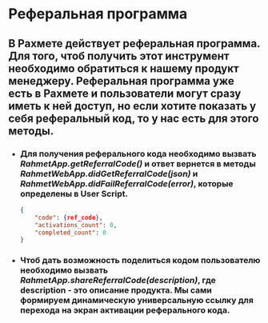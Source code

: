# Реферальная программа 
## В Рахмете действует реферальная программа. Для того, чтоб получить этот инструмент необходимо обратиться к нашему продукт менеджеру. Реферальная программа уже есть в Рахмете и пользователи могут сразу иметь к ней доступ, но если хотите показать у себя реферальный код, то у нас есть для этого методы. 
- ### Для получения реферального кода необходимо вызвать *RahmetApp.getReferralCode()* и ответ вернется в методы *RahmetWebApp.didGetReferralCode(json)* и *RahmetWebApp.didFailReferralCode(error)*, которые определены в User Script.
    ```json
    {
        "code": {ref_code},
        "activations_count": 0,
        "completed_count": 0
    }
    ```
- ### Чтоб дать возможность поделиться кодом пользователю необходимо вызвать *RahmetApp.shareReferralCode(description)*, где description - это описание продукта. Мы сами формируем динамическую универсальную ссылку для перехода на экран активации реферального кода.  
